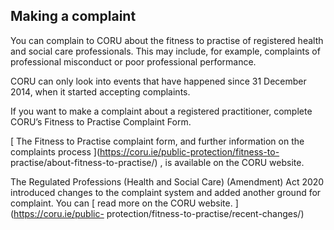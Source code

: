 ##  Making a complaint

You can complain to CORU about the fitness to practise of registered health
and social care professionals. This may include, for example, complaints of
professional misconduct or poor professional performance.

CORU can only look into events that have happened since 31 December 2014, when
it started accepting complaints.

If you want to make a complaint about a registered practitioner, complete
CORU’s Fitness to Practise Complaint Form.

[ The Fitness to Practise complaint form, and further information on the
complaints process ](https://coru.ie/public-protection/fitness-to-
practise/about-fitness-to-practise/) , is available on the CORU website.

The Regulated Professions (Health and Social Care) (Amendment) Act 2020
introduced changes to the complaint system and added another ground for
complaint. You can [ read more on the CORU website. ](https://coru.ie/public-
protection/fitness-to-practise/recent-changes/)
